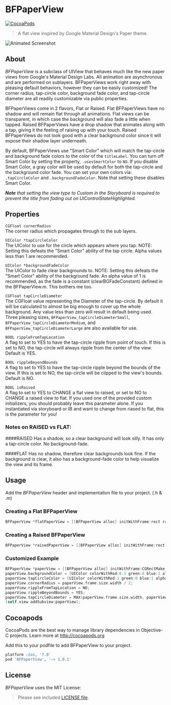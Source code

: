 BFPaperView
=============
[![CocoaPods](https://img.shields.io/cocoapods/v/BFPaperView.svg?style=flat)](https://github.com/bfeher/BFPaperView)

> A flat view inspired by Google Material Design's Paper theme.

![Animated Screenshot](https://raw.githubusercontent.com/bfeher/BFPaperView/master/BFPaperViewDemoGif.gif "Animated Screenshot")


About
---------
_BFPaperView_ is a subclass of UIView that behaves much like the new paper views from Google's Material Design Labs.
All animation are asynchronous and are performed on sublayers.
BFPaperViews work right away with pleasing default behaviors, however they can be easily customized! The corner radius, tap-circle color, background fade color, and tap-circle diameter are all readily customizable via public properties.

BFPaperViews come in 2 flavors, Flat or Raised. 
Flat BFPaperViews have no shadow and will remain flat through all animations. Flat views can be transparent, in which case the background will also fade a little when tapped.
Raised BFPaperViews have a drop shadow that animates along with a tap, giving it the feeling of raising up with your touch. Raised BFPaperViews do not look good with a clear background color since it will expose their shadow layer underneath.

By default, BFPaperViews use "Smart Color" which will match the tap-circle and background fade colors to the color of the `titleLabel`.
You can turn off Smart Color by setting the property, `.usesSmartColor` to `NO`. If you disable Smart Color, a gray color will be used by default for both the tap-circle and the background color fade.
You can set your own colors via: `.tapCircleColor` and `.backgroundFadeColor`. Note that setting these disables Smart Color.

***Note*** *that setting the view type to Custom in the Storyboard is required to prevent the title from fading out on UIControlStateHighlighted.*

## Properties
`CGFloat cornerRadius` <br />
The corner radius which propagates through to the sub layers.

`UIColor *tapCircleColor` <br />
The UIColor to use for the circle which appears where you tap. NOTE: Setting this defeats the "Smart Color" ability of the tap circle. Alpha values less than 1 are recommended.

`UIColor *backgroundFadeColor` <br />
The UIColor to fade clear backgrounds to. NOTE: Setting this defeats the "Smart Color" ability of the background fade. An alpha value of 1 is recommended, as the fade is a constant (clearBGFadeConstant) defined in the BFPaperView.m. This bothers me too.

`CGFloat tapCircleDiameter` <br />
The CGFloat value representing the Diameter of the tap-circle. By default it will be calculated to almost be big enough to cover up the whole background. Any value less than zero will result in default being used. Three pleasing sizes, `BFPaperView_tapCircleDiameterSmall`, `BFPaperView_tapCircleDiameterMedium`, and `BFPaperView_tapCircleDiameterLarge` are also available for use.

`BOOL rippleFromTapLocation`<br />
A flag to set to YES to have the tap-circle ripple from point of touch. If this is set to NO, the tap-circle will always ripple from the center of the view. Default is YES.

`BOOL rippleBeyondBounds`<br />
A flag to set to YES to have the tap-circle ripple beyond the bounds of the view. If this is set to NO, the tap-circle will be clipped to the view's bounds. Default is NO.

`BOOL isRaised`<br />
A flag to set to YES to CHANGE a flat view to raised, or set to NO to CHANGE a raised view to flat. If you used one of the provided custom initializers, you should probably leave this parameter alone. If you instantiated via storyboard or IB and want to change from riased to flat, this is the parameter for you!


### Notes on RAISED vs FLAT:
####RAISED
Has a shadow, so a clear background will look silly. It has only a tap-circle color. No background-fade.
 
####FLAT
Has no shadow, therefore clear backgrounds look fine. If the background is clear, it also has a background-fade color to help visualize the view and its frame.


Usage
---------
Add the _BFPaperView_ header and implementation file to your project. (.h & .m)

### Creating a Flat BFPaperView
```objective-c
BFPaperView *flatPaperView = [[BFPaperView alloc] initWithFrame:rect raised:NO];
```

### Creating a Raised BFPaperView
```objective-c
BFPaperView *raisedPaperView = [[BFPaperView alloc] initWithFrame:rect raised:YES];
```

### Customized Example
```objective-c
BFPaperView *paperView = [[BFPaperView alloc] initWithFrame:CGRectMake(116, 468, 86, 86) raised:YES];
paperView.backgroundColor = [UIColor colorWithRed:0.3 green:0 blue:1 alpha:1];
paperView.tapCircleColor = [UIColor colorWithRed:1 green:0 blue:1 alpha:0.6];  // Setting this color overrides "Smart Color".
paperView.cornerRadius = paperView.frame.size.width / 2;
paperView.rippleFromTapLocation = NO;
paperView.rippleBeyondBounds = YES;
paperView.tapCircleDiameter = MAX(paperView.frame.size.width, paperView.frame.size.height) * 1.3;
[self.view addSubview:paperView];
```

Cocoapods
-------

CocoaPods are the best way to manage library dependencies in Objective-C projects.
Learn more at http://cocoapods.org

Add this to your podfile to add BFPaperView to your project.
```ruby
platform :ios, '7.0'
pod 'BFPaperView', '~> 1.0.1'
```


License
--------
_BFPaperView_ uses the MIT License:

> Please see included [LICENSE file](https://raw.githubusercontent.com/bfeher/BFPaperView/master/LICENSE.md).
